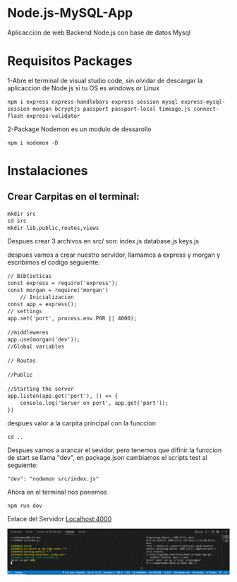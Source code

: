 # Node.js-MySQL-App
Aplicaccion de web Backend Node.js con base de datos Mysql 

# Requisitos Packages
1-Abre el terminal de visual studio code, sin olvidar de descargar la aplicaccion de Node.js si tu OS es windows or Linux

    npm i express express-handlebars express session mysql express-mysql-session morgan bcryptjs passport passport-local timeago.js connect-flash express-validator  

2-Package Nodemon es un modulo de dessarollo 

    npm i nodemon -D
# Instalaciones

## Crear Carpitas en el terminal:

    mkdir src
    cd src
    mkdir lib,public,routes,views

Despues crear 3  archivos en src/ son: 
    index.js 
    database.js 
    keys.js

despues vamos a crear nuestro servidor, llamamos a express y morgan y escribimos el codigo seguiente:

    // Bibtioticas
    const express = require('express');
    const morgan = require('morgan')
        // Inicializacion
    const app = express();
    // settings
    app.set('port', process.env.POR || 4000);

    //middleweres
    app.use(morgan('dev'));
    //Global variables

    // Routas

    //Public

    //Starting the server
    app.listen(app.get('port'), () => {
        console.log('Server on port', app.get('port'));
    })


despues valor a la carpita principal con la funccion

    cd ..

Despues vamos a  arancar el sevidor, pero tenemos que difinir la funccion de start se llama "dev", en package.json cambiamos  el scripts test al seguiente:

    "dev": "nodemon src/index.js"

Ahora en el terminal nos ponemos 

    npm run dev

Enlace del Servidor [Localhost:4000](http://localhost:4000/)

![image](https://github.com/sifaqes/Node.js-MySQL-App/blob/main/figura1.GIF)
